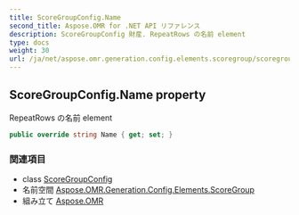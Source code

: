 ```yaml
---
title: ScoreGroupConfig.Name
second_title: Aspose.OMR for .NET API リファレンス
description: ScoreGroupConfig 財産. RepeatRows の名前 element
type: docs
weight: 30
url: /ja/net/aspose.omr.generation.config.elements.scoregroup/scoregroupconfig/name/
---
```

## ScoreGroupConfig.Name property

RepeatRows の名前 element

```csharp
public override string Name { get; set; }
```

### 関連項目

* class [ScoreGroupConfig](../)
* 名前空間 [Aspose.OMR.Generation.Config.Elements.ScoreGroup](../../scoregroupconfig/)
* 組み立て [Aspose.OMR](../../../)


